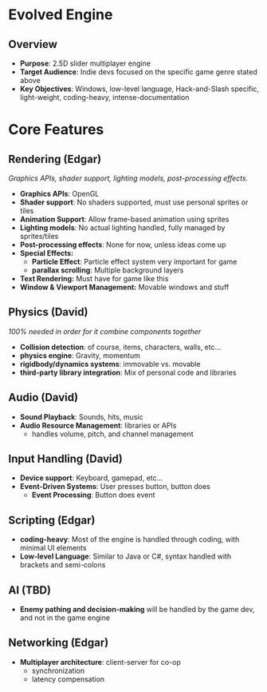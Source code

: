 
# Evolved Engine

## Overview

- **Purpose**: 2.5D slider multiplayer engine
- **Target Audience**: Indie devs focused on the specific game genre stated above
- **Key Objectives**: Windows, low-level language, Hack-and-Slash specific, light-weight, coding-heavy, intense-documentation

# Core Features

## Rendering (Edgar)

*Graphics APIs, shader support, lighting models, post-processing effects.*
- **Graphics APIs**: OpenGL
- **Shader support**: No shaders supported, must use personal sprites or tiles
- **Animation Support**: Allow frame-based animation using sprites
- **Lighting models**: No actual lighting handled, fully managed by sprites/tiles
- **Post-processing effects**: None for now, unless ideas come up
- **Special Effects:**
	- **Particle Effect**: Particle effect system very important for game
	- **parallax scrolling**: Multiple background layers
- **Text Rendering:** Must have for game like this
- **Window & Viewport Management:** Movable windows and stuff

## Physics (David)

*100% needed in order for it combine components together*
- **Collision detection**: of course, items, characters, walls, etc…
- **physics engine**: Gravity, momentum
- **rigidbody/dynamics systems**: immovable vs. movable
- **third-party library integration**: Mix of personal code and libraries

## Audio (David)

- **Sound Playback**: Sounds, hits, music
- **Audio Resource Management**: libraries or APIs
	- handles volume, pitch, and channel management

## Input Handling (David)

- **Device support**: Keyboard, gamepad, etc…
- **Event-Driven Systems**: User presses button, button does
	- **Event Processing**: Button does event

## Scripting (Edgar)

- **coding-heavy**: Most of the engine is handled through coding, with minimal UI elements
- **Low-level Language**: Similar to Java or C#, syntax handled with brackets and semi-colons

## AI (TBD)

- **Enemy pathing and decision-making** will be handled by the game dev, and not in the game engine

## Networking (Edgar)

- **Multiplayer architecture**: client-server for co-op
	- synchronization
	- latency compensation
